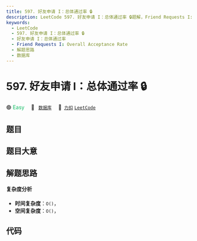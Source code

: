 ```yaml
---
title: 597. 好友申请 I：总体通过率 🔒
description: LeetCode 597. 好友申请 I：总体通过率 🔒题解，Friend Requests I: Overall Acceptance Rate，包含解题思路、复杂度分析以及完整的 JavaScript 代码实现。
keywords:
  - LeetCode
  - 597. 好友申请 I：总体通过率 🔒
  - 好友申请 I：总体通过率
  - Friend Requests I: Overall Acceptance Rate
  - 解题思路
  - 数据库
---
```


# 597. 好友申请 I：总体通过率 🔒

🟢 <font color=#15bd66>Easy</font>&emsp; 🔖&ensp; [`数据库`](/tag/database.md)&emsp; 🔗&ensp;[`力扣`](https://leetcode.cn/problems/friend-requests-i-overall-acceptance-rate) [`LeetCode`](https://leetcode.com/problems/friend-requests-i-overall-acceptance-rate)

## 题目




## 题目大意




## 解题思路

#### 复杂度分析

- **时间复杂度**：`O()`，
- **空间复杂度**：`O()`，

## 代码

```javascript

```